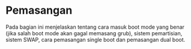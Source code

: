 # Pemasangan

Pada bagian ini menjelaskan tentang cara masuk boot mode yang benar (jika salah boot mode akan gagal memasang grub), sistem pemartisian, sistem SWAP, cara pemasangan single boot dan pemasangan dual boot.

